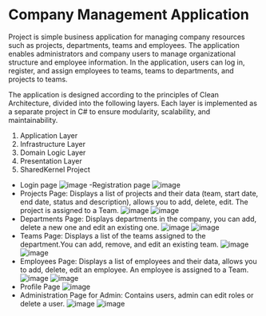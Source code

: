 # Company Management Application
Project is simple business application for managing company resources such as projects, departments, teams and employees. The application enables administrators and company users to manage organizational structure and employee information. In the application, users can log in, register, and assign employees to teams, teams to departments, and projects to teams.

The application is designed according to the principles of Clean Architecture, divided into the following layers. Each layer is implemented as a separate project in C# to ensure modularity, scalability, and maintainability.

1. Application Layer
2. Infrastructure Layer
3. Domain Logic Layer
4. Presentation Layer
5. SharedKernel Project

- Login page
![image](https://github.com/user-attachments/assets/8c35d06c-eb98-489d-8580-3dc4c07d48cb)
-Registration page
![image](https://github.com/user-attachments/assets/ed61444e-835b-4dd9-9a34-ef720c83f175)
- Projects Page: Displays a list of projects and their data (team, start date, end date, status and description), allows you to add, delete, edit. The project is assigned to a Team.
![image](https://github.com/user-attachments/assets/3188377a-28c1-458a-8bc7-5078bea32d72)
![image](https://github.com/user-attachments/assets/c7f8e547-1a10-4e9c-9edb-caada692a3f9)
- Departments Page: Displays departments in the company, you can add, delete a new one and edit an existing one.
![image](https://github.com/user-attachments/assets/3be0fe23-0c56-4dc0-a317-c4a78f3353b4)
![image](https://github.com/user-attachments/assets/fa35a736-55d3-47a3-9c31-2b66aca7aed3)
- Teams Page: Displays a list of the teams assigned to the department.You can add, remove, and edit an existing team.
![image](https://github.com/user-attachments/assets/85b8c4ef-cb9d-43b6-88e1-1eb249f1444c)
![image](https://github.com/user-attachments/assets/c3540809-6fb3-4545-b898-9c63dd5b6e47)
- Employees Page: Displays a list of employees and their data, allows you to add, delete, edit an employee. An employee is assigned to a Team.
![image](https://github.com/user-attachments/assets/d83bdc4d-a619-41b5-bb4c-87f4ccaf3958)
![image](https://github.com/user-attachments/assets/c275d80c-3ddc-437e-9f5c-f9a60f1dd2dc)
- Profile Page
![image](https://github.com/user-attachments/assets/ca5bb363-f8e0-41f8-9f8c-05b119c9a7fe)
- Administration Page for Admin: Contains users, admin can edit roles or delete a user.
![image](https://github.com/user-attachments/assets/05e5fe27-4d08-44d2-9b20-8f1abebeec70)
![image](https://github.com/user-attachments/assets/80440377-c66a-4bd8-be06-1fc73c24b29a)



